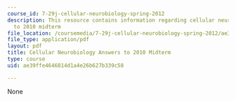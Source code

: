 ```yaml
---
course_id: 7-29j-cellular-neurobiology-spring-2012
description: This resource contains information regarding cellular neurobiology answers
  to 2010 midterm
file_location: /coursemedia/7-29j-cellular-neurobiology-spring-2012/ae39ffe4646814d1a4e26b627b339c58_MIT7_29JS12_Midterm10Ans.pdf
file_type: application/pdf
layout: pdf
title: Cellular Neurobiology Answers to 2010 Midterm
type: course
uid: ae39ffe4646814d1a4e26b627b339c58

---
```

None